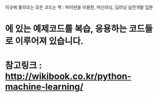 이곳에 올라오는 모든 코드는
책 : 파이썬을 이용한, 머신러닝, 딥러닝 실전개발 입문


에 있는 예제코드를 복습, 응용하는 코드들로 이루어져 있습니다.
=====
참고링크 : http://wikibook.co.kr/python-machine-learning/
=====
